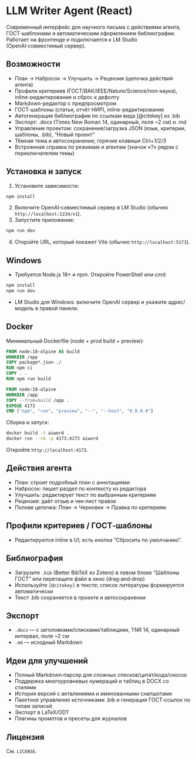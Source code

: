 LLM Writer Agent (React)
========================

Современный интерфейс для научного письма с действиями агента, ГОСТ‑шаблонами и автоматическим оформлением библиографии. Работает на фронтенде и подключается к LM Studio (OpenAI‑совместимый сервер).

Возможности
-----------
- План → Набросок → Улучшить → Рецензия (цепочка действий агента)
- Профили критериев (ГОСТ/ВАК/IEEE/Nature/Science/поп-наука), inline-редактирование и сброс к дефолту
- Markdown-редактор с предпросмотром
- ГОСТ-шаблоны (статья, отчёт НИР), inline-редактирование
- Автогенерация библиографии по ссылкам вида [@citekey] из .bib
- Экспорт: .docx (Times New Roman 14, одинарный, поля ~2 см) и .md
- Управление проектом: сохранение/загрузка JSON (язык, критерии, шаблоны, .bib), “Новый проект”
- Тёмная тема и автосохранение; горячие клавиши Ctrl+1/2/3
- Встроенная справка по режимам и агентам (значок «?» рядом с переключателем темы)

Установка и запуск
------------------
1. Установите зависимости:
```bash
npm install
```
2. Включите OpenAI‑совместимый сервер в LM Studio (обычно `http://localhost:1234/v1`).
3. Запустите приложение:
```bash
npm run dev
```
4. Откройте URL, который покажет Vite (обычно `http://localhost:5173`).

Windows
-------
- Требуется Node.js 18+ и npm. Откройте PowerShell или cmd:
```powershell
npm install
npm run dev
```
- LM Studio для Windows: включите OpenAI сервер и укажите адрес/модель в правой панели.

Docker
------
Минимальный Dockerfile (node + prod build + preview):
```Dockerfile
FROM node:18-alpine AS build
WORKDIR /app
COPY package*.json ./
RUN npm ci
COPY . .
RUN npm run build

FROM node:18-alpine
WORKDIR /app
COPY --from=build /app .
EXPOSE 4173
CMD ["npm", "run", "preview", "--", "--host", "0.0.0.0"]
```
Сборка и запуск:
```bash
docker build -t aiword .
docker run --rm -p 4173:4173 aiword
```
Откройте `http://localhost:4173`.

Действия агента
---------------
- План: строит подробный план с аннотациями
- Набросок: пишет раздел по контексту из редактора
- Улучшить: редактирует текст по выбранным критериям
- Рецензия: даёт отзыв и чек‑лист правок
- Полная цепочка: План → Черновик → Правка по критериям

Профили критериев / ГОСТ‑шаблоны
--------------------------------
- Редактируются inline в UI; есть кнопка “Сбросить по умолчанию”.

Библиография
------------
- Загрузите `.bib` (Better BibTeX из Zotero) в левом блоке “Шаблоны ГОСТ” или перетащите файл в окно (drag‑and‑drop)
- Используйте `[@citekey]` в тексте; список литературы формируется автоматически
- Текст .bib сохраняется в проекте и автосохранении

Экспорт
-------
- `.docx` — с заголовками/списками/таблицами, TNR 14, одинарный интервал, поля ~2 см
- `.md` — исходный Markdown

Идеи для улучшений
------------------
- Полный Markdown‑парсер для сложных списков/цитат/кода/сносок
- Поддержка многоуровневых нумераций и таблиц в DOCX со стилями
- История версий с ветвлениями и именованными снапшотами
- Пакетное управление источниками .bib и генерация ГОСТ‑ссылок по типам записей
- Экспорт в LaTeX/ODT
- Плагины промптов и пресеты для журналов

Лицензия
--------
См. `LICENSE`.


